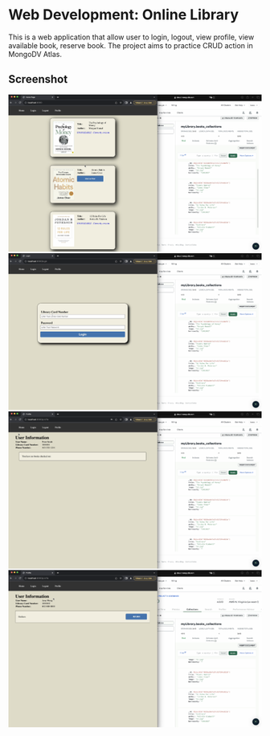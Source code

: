 # Web Development: Online Library
This is a web application that allow user to login, logout, view profile, view available book, reserve book. The project aims to practice CRUD action in MongoDV Atlas.

## Screenshot
<img src="/assets/Img-library-1.png" width=100% height=50%>
<img src="/assets/Img-library-2.png" width=100% height=50%>
<img src="/assets/Img-library-3.png" width=100% height=50%>
<img src="/assets/Img-library-4.png" width=100% height=50%>

